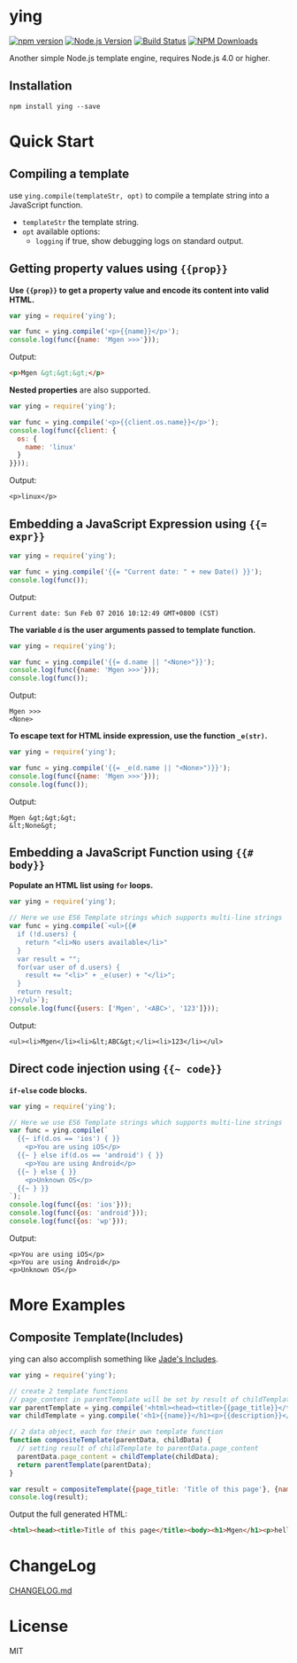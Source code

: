 # ying

[![npm version](https://badge.fury.io/js/ying.svg)](https://badge.fury.io/js/ying)
[![Node.js Version](http://img.shields.io/node/v/ying.svg)](https://nodejs.org/en/)
[![Build Status](https://travis-ci.org/mgenware/ying.svg?branch=master)](http://travis-ci.org/mgenware/ying)
[![NPM Downloads](https://img.shields.io/npm/dm/ying.svg)](https://www.npmjs.org/package/ying)


Another simple Node.js template engine, requires Node.js 4.0 or higher.

## Installation
```
npm install ying --save
```

# Quick Start
## Compiling a template
use `ying.compile(templateStr, opt)` to compile a template string into a JavaScript function.
* `templateStr` the template string.
* `opt` available options:
   * `logging` if true, show debugging logs on standard output.

## Getting property values using `{{prop}}`
**Use `{{prop}}` to get a property value and encode its content into valid HTML.**
```js
var ying = require('ying');

var func = ying.compile('<p>{{name}}</p>');
console.log(func({name: 'Mgen >>>'}));
```

Output:
```html
<p>Mgen &gt;&gt;&gt;</p>
```

**Nested properties** are also supported.
```js
var ying = require('ying');

var func = ying.compile('<p>{{client.os.name}}</p>');
console.log(func({client: {
  os: {
    name: 'linux'
  }
}}));
```

Output:
```
<p>linux</p>
```

## Embedding a JavaScript Expression using `{{= expr}}`
```js
var ying = require('ying');

var func = ying.compile('{{= "Current date: " + new Date() }}');
console.log(func());
```

Output:
```
Current date: Sun Feb 07 2016 10:12:49 GMT+0800 (CST)
```

**The variable `d` is the user arguments passed to template function.**
```js
var ying = require('ying');

var func = ying.compile('{{= d.name || "<None>"}}');
console.log(func({name: 'Mgen >>>'}));
console.log(func());
```

Output:
```
Mgen >>>
<None>
```

**To escape text for HTML inside expression, use the function `_e(str)`.**
```js
var ying = require('ying');

var func = ying.compile('{{= _e(d.name || "<None>")}}');
console.log(func({name: 'Mgen >>>'}));
console.log(func());
```

Output:
```
Mgen &gt;&gt;&gt;
&lt;None&gt;
```

## Embedding a JavaScript Function using `{{# body}}`
**Populate an HTML list using `for` loops.**
```js
var ying = require('ying');

// Here we use ES6 Template strings which supports multi-line strings
var func = ying.compile(`<ul>{{#
  if (!d.users) {
    return "<li>No users available</li>"
  }
  var result = "";
  for(var user of d.users) {
    result += "<li>" + _e(user) + "</li>";
  }
  return result;
}}</ul>`);
console.log(func({users: ['Mgen', '<ABC>', '123']}));
```

Output:
```
<ul><li>Mgen</li><li>&lt;ABC&gt;</li><li>123</li></ul>
```

## Direct code injection using `{{~ code}}`
**`if-else` code blocks.**
```js
var ying = require('ying');

// Here we use ES6 Template strings which supports multi-line strings
var func = ying.compile(`
  {{~ if(d.os == 'ios') { }}
    <p>You are using iOS</p>
  {{~ } else if(d.os == 'android') { }}
    <p>You are using Android</p>
  {{~ } else { }}
    <p>Unknown OS</p>
  {{~ } }}
`);
console.log(func({os: 'ios'}));
console.log(func({os: 'android'}));
console.log(func({os: 'wp'}));
```

Output:
```
<p>You are using iOS</p>
<p>You are using Android</p>
<p>Unknown OS</p>
```

# More Examples
## Composite Template(Includes)
ying can also accomplish something like [Jade's Includes](http://jade-lang.com/reference/includes/).
```javascript
var ying = require('ying');

// create 2 template functions
// page_content in parentTemplate will be set by result of childTemplate
var parentTemplate = ying.compile('<html><head><title>{{page_title}}</title><body>{{=d.page_content}}</body></html>');
var childTemplate = ying.compile('<h1>{{name}}</h1><p>{{description}}</p>');

// 2 data object, each for their own template function
function compositeTemplate(parentData, childData) {
  // setting result of childTemplate to parentData.page_content
  parentData.page_content = childTemplate(childData);
  return parentTemplate(parentData);
}

var result = compositeTemplate({page_title: 'Title of this page'}, {name: 'Mgen', description: 'hello'});
console.log(result);
```
Output the full generated HTML:
```html
<html><head><title>Title of this page</title><body><h1>Mgen</h1><p>hello</p></body></html>
```

# ChangeLog
[CHANGELOG.md](CHANGELOG.md)

# License
MIT
